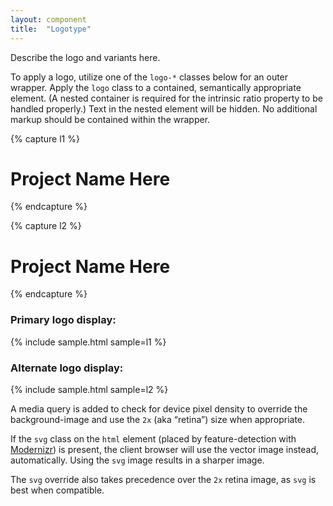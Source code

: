 ```yaml
---
layout: component
title:  "Logotype"
---
```


Describe the logo and variants here.

To apply a logo, utilize one of the `logo-*` classes below for an outer wrapper.
Apply the `logo` class to a contained, semantically appropriate element. (A
nested container is required for the intrinsic ratio property to be handled
properly.) Text in the nested element will be hidden. No additional markup
should be contained within the wrapper.

{% capture l1 %}
<div class="logo-primary">
  <h1 class="logo">Project Name Here</h1>
</div>
{% endcapture %}

{% capture l2 %}
<div class="logo-alternate">
  <h1 class="logo">Project Name Here</h1>
</div>
{% endcapture %}

### Primary logo display:
{% include sample.html sample=l1 %}

### Alternate logo display:
{% include sample.html sample=l2 %}

A media query is added to check for device pixel density to
override the background-image and use the `2x` (aka &ldquo;retina&rdquo;)
size when appropriate.

If the `svg` class on the `html` element (placed by feature-detection with
[Modernizr](http://modernizr.com/)) is present, the client browser will use the
vector image instead, automatically. Using the `svg` image results in a sharper
image.

The `svg` override also takes precedence over the `2x` retina image, as `svg`
is best when compatible.
